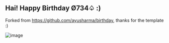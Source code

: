 ## Hai! Happy Birthday Ø734♤ :)

Forked from https://github.com/ayusharma/birthday, thanks for the template :)

![image](https://user-images.githubusercontent.com/25200904/116858683-fa1ff600-ac28-11eb-92c4-50468932c16b.png)
